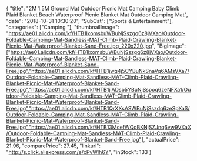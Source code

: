 {
	"title": "2M 1.5M Ground Mat Outdoor Picnic Mat Camping Baby Climb Plaid Blanket Beach Waterproof Picnic Blanket  Mat Outdoor Camping Mat",
	"date": "2018-10-31 10:30:20",
	"SubCat": ["Sports & Entertainment"],
	"categories": ["Camping "],
	"thumbnailImage": "https://ae01.alicdn.com/kf/HTB1lxomsbuWBuNjSszgq6z8jVXao/Outdoor-Foldable-Camping-Mat-Sandless-MAT-Climb-Plaid-Crawling-Blanket-Picnic-Mat-Waterproof-Blanket-Sand-Free.jpg_220x220.jpg",
	"BigImage": ["https://ae01.alicdn.com/kf/HTB1lxomsbuWBuNjSszgq6z8jVXao/Outdoor-Foldable-Camping-Mat-Sandless-MAT-Climb-Plaid-Crawling-Blanket-Picnic-Mat-Waterproof-Blanket-Sand-Free.jpg","https://ae01.alicdn.com/kf/HTB1jwq4j5CYBuNkSnaVq6AMsVXa7/Outdoor-Foldable-Camping-Mat-Sandless-MAT-Climb-Plaid-Crawling-Blanket-Picnic-Mat-Waterproof-Blanket-Sand-Free.jpg","https://ae01.alicdn.com/kf/HTB1jiADsb5YBuNjSspoq6zeNFXa1/Outdoor-Foldable-Camping-Mat-Sandless-MAT-Climb-Plaid-Crawling-Blanket-Picnic-Mat-Waterproof-Blanket-Sand-Free.jpg","https://ae01.alicdn.com/kf/HTB1QrXXsASWBuNjSszdq6zeSpXaS/Outdoor-Foldable-Camping-Mat-Sandless-MAT-Climb-Plaid-Crawling-Blanket-Picnic-Mat-Waterproof-Blanket-Sand-Free.jpg","https://ae01.alicdn.com/kf/HTB13McefWQoBKNjSZJnq6yw9VXaX/Outdoor-Foldable-Camping-Mat-Sandless-MAT-Climb-Plaid-Crawling-Blanket-Picnic-Mat-Waterproof-Blanket-Sand-Free.jpg"],
	"actualPrice": 21.96,
	"comparePrice": 27.45,
	"linkurl": "http://s.click.aliexpress.com/e/cPvWlh6Y",
	"inStock": 133
}
